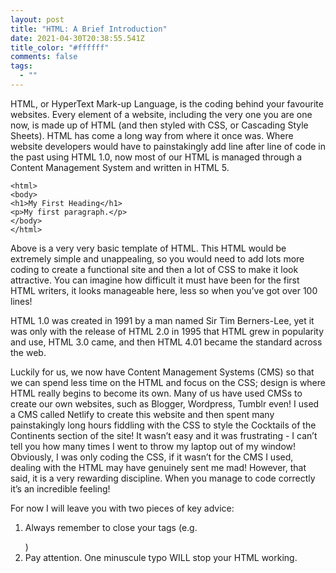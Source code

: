 ```yaml
---
layout: post
title: "HTML: A Brief Introduction"
date: 2021-04-30T20:38:55.541Z
title_color: "#ffffff"
comments: false
tags:
  - ""
---
```

HTML, or HyperText Mark-up Language, is the coding behind your favourite websites. Every element of a website, including the very one you are one now, is made up of HTML (and then styled with CSS, or Cascading Style Sheets). HTML has come a long way from where it once was. Where website developers would have to painstakingly add line after line of code in the past using HTML 1.0, now most of our HTML is managed through a Content Management System and written in HTML 5.

```
<html>
<body>
<h1>My First Heading</h1>
<p>My first paragraph.</p>
</body>
</html>
```

Above is a very very basic template of HTML. This HTML would be extremely simple and unappealing, so you would need to add lots more coding to create a functional site and then a lot of CSS to make it look attractive. You can imagine how difficult it must have been for the first HTML writers, it looks manageable here, less so when you’ve got over 100 lines!

HTML 1.0 was created in 1991 by a man named Sir Tim Berners-Lee, yet it was only with the release of HTML 2.0 in 1995 that HTML grew in popularity and use, HTML 3.0 came, and then HTML 4.01 became the standard across the web. 

Luckily for us, we now have Content Management Systems (CMS) so that we can spend less time on the HTML and focus on the CSS; design is where HTML really begins to become its own. Many of us have used CMSs to create our own websites, such as Blogger, Wordpress, Tumblr even! I used a CMS called Netlify to create this website and then spent many painstakingly long hours fiddling with the CSS to style the Cocktails of the Continents section of the site! It wasn’t easy and it was frustrating - I can’t tell you how many times I went to throw my laptop out of my window! Obviously, I was only coding the CSS, if it wasn’t for the CMS I used, dealing with the HTML may have genuinely sent me mad! However, that said, it is a very rewarding discipline. When you manage to code correctly it’s an incredible feeling!

For now I will leave you with two pieces of key advice: 

1. Always remember to close your tags (e.g. <p></p>)
2. Pay attention. One minuscule typo WILL stop your HTML working.